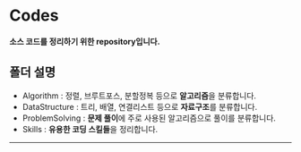 Codes
===
**소스 코드를 정리하기 위한 repository입니다.**


폴더 설명
------------
- Algorithm
: 정렬, 브루트포스, 분할정복 등으로 **알고리즘**을 분류합니다.
- DataStructure
: 트리, 배열, 연결리스트 등으로 **자료구조**를 분류합니다.
- ProblemSolving
: **문제 풀이**에 주로 사용된 알고리즘으로 풀이를 분류합니다.
- Skills
: **유용한 코딩 스킬들**을 정리합니다.
-------------------------------------------------------------
